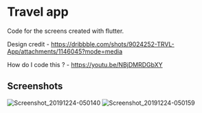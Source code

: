 # Travel app

Code for the screens created with flutter.

Design credit - https://dribbble.com/shots/9024252-TRVL-App/attachments/1146045?mode=media

How do I code this ? - https://youtu.be/NBjDMRDGbXY

## Screenshots

![Screenshot_20191224-050140](https://user-images.githubusercontent.com/8137504/71418800-8106ab00-2692-11ea-9a6c-918bb484ad06.png)
![Screenshot_20191224-050159](https://user-images.githubusercontent.com/8137504/71418801-8106ab00-2692-11ea-9b84-9196b83f2733.png)
